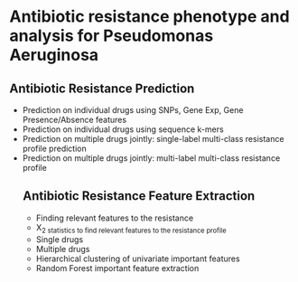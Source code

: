 # Antibiotic resistance phenotype and analysis for Pseudomonas Aeruginosa

## Antibiotic Resistance Prediction
<ul>
<li>Prediction on individual drugs using SNPs, Gene Exp, Gene Presence/Absence features
<li>Prediction on individual drugs using sequence k-mers
<li>Prediction on multiple drugs jointly: single-label multi-class resistance profile prediction
<li>Prediction on multiple drugs jointly: multi-label multi-class resistance profile


## Antibiotic Resistance Feature Extraction 
<ul>
<li>Finding relevant features to the resistance
<li>X<sub>2</sup> statistics to find relevant features to the resistance profile
<li>Single drugs
<li>Multiple drugs
<li>Hierarchical clustering of univariate important features
<li>Random Forest important feature extraction

